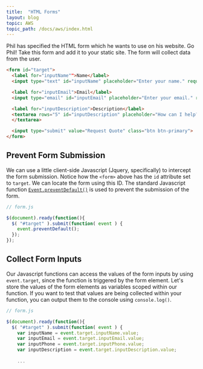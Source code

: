 ```yaml
---
title:  "HTML Forms"
layout: blog
topic: AWS
topic_path: /docs/aws/index.html
---
```

Phil has specified the HTML form which he wants to use on his website. Go Phil! Take this form and add it to your static site. The form will collect data from the user.

```html
<form id="target">
  <label for="inputName"">Name</label>
  <input type="text" id="inputName" placeholder="Enter your name." required>

  <label for="inputEmail">Email</label>
  <input type="email" id="inputEmail" placeholder="Enter your email." required>

  <label for="inputDescription">Description</label>
  <textarea rows="5" id="inputDescription" placeholder="How can I help?" required>
  </textarea>

  <input type="submit" value="Request Quote" class="btn btn-primary">
</form>
```

## Prevent Form Submission
We can use a little client-side Javascript (Jquery, specifically) to intercept the form submission. Notice how the `<form>` above has the `id` attribute set to `target`. We can locate the form using this ID. The standard Javascript function [`Event.preventDefault()`](https://developer.mozilla.org/en-US/docs/Web/API/Event/preventDefault) is used to prevent the submission of the form.
```javascript
// form.js

$(document).ready(function(){
  $( "#target" ).submit(function( event ) {
    event.preventDefault();
  });
});
```

## Collect Form Inputs
Our Javascript functions can access the values of the form inputs by using `event.target`, since the function is triggered by the form element. Let's store the values of the form elements as variables scoped within our function. If you want to test that values are being collected within your function, you can output them to the console using `console.log()`.
```javascript
// form.js

$(document).ready(function(){
  $( "#target" ).submit(function( event ) {
    var inputName = event.target.inputName.value;
    var inputEmail = event.target.inputEmail.value;
    var inputPhone = event.target.inputPhone.value;
    var inputDescription = event.target.inputDescription.value;
    
    ...
```